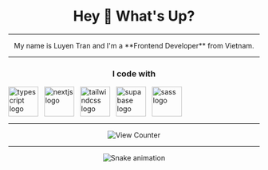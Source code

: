 <h1 align="center">Hey 👋 What's Up?</h1>

---

<p align="center">My name is Luyen Tran and I'm a **Frontend Developer** from Vietnam.</p>

---

<h3 align="center">I code with</h3>

<div style="display: flex; justify-content: left; flex-wrap: no-wrap; gap: 12px;">
    <img src="https://skillicons.dev/icons?i=ts" height="60" alt="typescript logo" />
    <img src="https://skillicons.dev/icons?i=nextjs" height="60" alt="nextjs logo" />
    <img src="https://skillicons.dev/icons?i=tailwind" height="60" alt="tailwindcss logo" />
    <img src="https://skillicons.dev/icons?i=supabase" height="60" alt="supabase logo" />
    <img src="https://cdn.simpleicons.org/sass/CC6699" height="60" alt="sass logo" />
</div>

---

<div align="center">
    <img src="https://count.getloli.com/@:luyen-tran?theme=yousa-ling&padding=6&offset=3&scale=2&align=top&pixelated=1&darkmode=auto" alt="View Counter" />
</div>

---

<div align="center">
    <img src="https://raw.githubusercontent.com/luyen-tran/profile/refs/heads/output/snake.svg" alt="Snake animation" />
</div>
